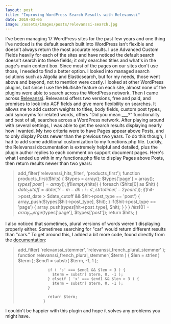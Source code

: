 ```yaml
---
layout: post
title: "Improving WordPress Search Results with Relevanssi"
date: 2019-03-05
image: /assets/images/posts/relevanssi-search.jpg
---
```

I've been managing 17 WordPress sites for the past few years and one thing I've noticed is the default search built into WordPress isn't flexible and doesn't always return the most accurate results. I use Advanced Custom Fields heavily for each of the sites and have noticed the default search doesn't search into these fields; it only searches titles and what's in the page's main content box. Since most of the pages on our sites don't use those, I needed to find a better option. I looked into managed search solutions such as Algolia and Elasticsearch, but for my needs, those went above and beyond, not to mention were costly. I looked at other WordPress plugins, but since I use the Multisite feature on each site, almost none of the plugins were able to search across the WordPress network. Then I came across [Relevanssi](https://www.relevanssi.com/). Relevanssi offers two versions, free and paid, and promises to look into ACF fields and give more flexibility on searches. It allows me to add custom weights to titles, body fields, custom post types, add synonyms for related words, offers "Did you mean ___?" functionality and best of all, searches across a WordPress network. After playing around with several settings, I was able to get the search results displaying nearly how I wanted. My two criteria were to have Pages appear above Posts, and to only display Posts newer than the previous two years. To do this though, I had to add some additional customization to my functions.php file. Luckily, the Relevanssi documentation is extremely helpful and detailed, plus the plugin author replies to each comment on support document pages. Here's what I ended up with in my functions.php file to display Pages above Posts, then return results newer than two years:

> add_filter('relevanssi_hits_filter', 'products_first');
>                function products_first($hits) {
>                  $types = array();
>                  $types['page'] = array();
>                  $types['post'] = array();
>                  if (!empty($hits)) {
>                    foreach ($hits[0] as $hit) {
>                      $date_cutoff = date('Y-m-d h:i:s', strtotime('-2 years'));
>                      if($hit->post_date > $date_cutoff && $hit->post_type == 'post') {
>                        array_push($types[$hit->post_type], $hit);
>                      }
>                      if($hit->post_type == 'page') {
>                        array_push($types[$hit->post_type], $hit);
>                      }
>                    }
>                  }
>                  $hits[0] = array_merge($types['page'], $types['post']);
>                  return $hits;
>                }

I also noticed that sometimes, plural versions of words weren't displaying properly either. Sometimes searching for "car" would return different results than "cars." To get around this, I added a bit more code, found directly from the [documentation](https://www.relevanssi.com/knowledge-base/simple-french-plurals/):

> add_filter( 'relevanssi_stemmer', 'relevanssi_french_plural_stemmer' );
>                function relevanssi_french_plural_stemmer( $term ) {
>                  $len  = strlen( $term );
>                  $end1 = substr( $term, -1, 1 );
>
>                  if ( 's' === $end1 && $len > 3 ) {
>                    $term = substr( $term, 0, -1 );
>                  } elseif ( 'x' === $end1 && $len > 3 ) {
>                    $term = substr( $term, 0, -1 );
>                  }
>
>                  return $term;
>                }

I couldn't be happier with this plugin and hope it solves any problems you might have.